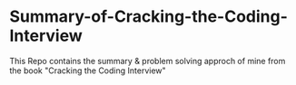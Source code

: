 # Summary-of-Cracking-the-Coding-Interview

This Repo contains the summary & problem solving approch of mine from the book "Cracking the Coding Interview"
